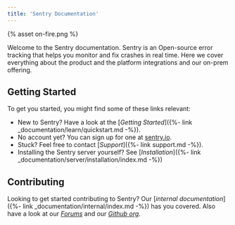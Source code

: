 ```yaml
---
title: 'Sentry Documentation'
---
```


<div class="index-illustration">
  {% asset on-fire.png %}
</div>

Welcome to the Sentry documentation.  Sentry is an Open-source error tracking that helps you monitor and fix crashes in real time.  Here we cover everything about the product and the platform integrations and our on-prem offering.

## Getting Started

To get you started, you might find some of these links relevant:

-   New to Sentry? Have a look at the [_Getting Started_]({%- link _documentation/learn/quickstart.md -%}).
-   No account yet? You can sign up for one at [sentry.io](https://sentry.io/signup/).
-   Stuck? Feel free to contact [_Support_]({%- link support.md -%}).
-   Installing the Sentry server yourself? See [_Installation_]({%- link _documentation/server/installation/index.md -%})

## Contributing

Looking to get started contributing to Sentry? Our [_internal documentation_]({%- link _documentation/internal/index.md -%}) has you covered.  Also
have a look at our [_Forums_](https://forum.sentry.io/) and our [_Github org_](https://github.com/getsentry).
